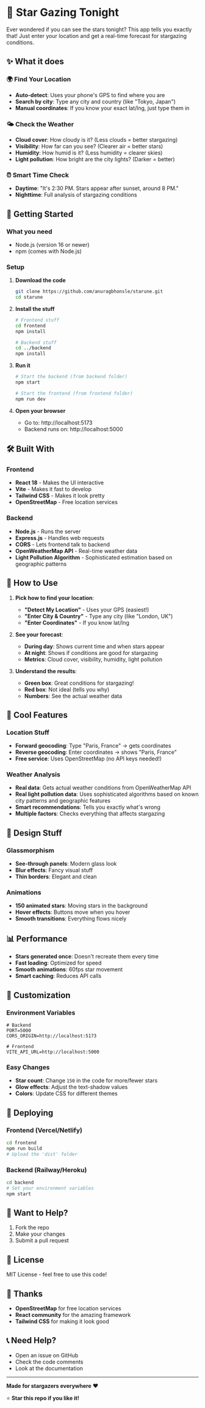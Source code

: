 # 🌟 Star Gazing Tonight

Ever wondered if you can see the stars tonight? This app tells you exactly that! Just enter your location and get a real-time forecast for stargazing conditions.

## ✨ What it does

### 🌍 **Find Your Location**

- **Auto-detect**: Uses your phone's GPS to find where you are
- **Search by city**: Type any city and country (like "Tokyo, Japan")
- **Manual coordinates**: If you know your exact lat/lng, just type them in

### 🌤️ **Check the Weather**

- **Cloud cover**: How cloudy is it? (Less clouds = better stargazing)
- **Visibility**: How far can you see? (Clearer air = better stars)
- **Humidity**: How humid is it? (Less humidity = clearer skies)
- **Light pollution**: How bright are the city lights? (Darker = better)

### ⏰ **Smart Time Check**

- **Daytime**: "It's 2:30 PM. Stars appear after sunset, around 8 PM."
- **Nighttime**: Full analysis of stargazing conditions

## 🚀 Getting Started

### What you need

- Node.js (version 16 or newer)
- npm (comes with Node.js)

### Setup

1. **Download the code**

   ```bash
   git clone https://github.com/anuragbhonsle/starune.git
   cd starune
   ```

2. **Install the stuff**

   ```bash
   # Frontend stuff
   cd frontend
   npm install

   # Backend stuff
   cd ../backend
   npm install
   ```

3. **Run it**

   ```bash
   # Start the backend (from backend folder)
   npm start

   # Start the frontend (from frontend folder)
   npm run dev
   ```

4. **Open your browser**
   - Go to: http://localhost:5173
   - Backend runs on: http://localhost:5000

## 🛠️ Built With

### Frontend

- **React 18** - Makes the UI interactive
- **Vite** - Makes it fast to develop
- **Tailwind CSS** - Makes it look pretty
- **OpenStreetMap** - Free location services

### Backend

- **Node.js** - Runs the server
- **Express.js** - Handles web requests
- **CORS** - Lets frontend talk to backend
- **OpenWeatherMap API** - Real-time weather data
- **Light Pollution Algorithm** - Sophisticated estimation based on geographic patterns

## 📱 How to Use

1. **Pick how to find your location**:

   - **"Detect My Location"** - Uses your GPS (easiest!)
   - **"Enter City & Country"** - Type any city (like "London, UK")
   - **"Enter Coordinates"** - If you know lat/lng

2. **See your forecast**:

   - **During day**: Shows current time and when stars appear
   - **At night**: Shows if conditions are good for stargazing
   - **Metrics**: Cloud cover, visibility, humidity, light pollution

3. **Understand the results**:
   - **Green box**: Great conditions for stargazing!
   - **Red box**: Not ideal (tells you why)
   - **Numbers**: See the actual weather data

## 🌟 Cool Features

### Location Stuff

- **Forward geocoding**: Type "Paris, France" → gets coordinates
- **Reverse geocoding**: Enter coordinates → shows "Paris, France"
- **Free service**: Uses OpenStreetMap (no API keys needed!)

### Weather Analysis

- **Real data**: Gets actual weather conditions from OpenWeatherMap API
- **Real light pollution data**: Uses sophisticated algorithms based on known city patterns and geographic features
- **Smart recommendations**: Tells you exactly what's wrong
- **Multiple factors**: Checks everything that affects stargazing

## 🎨 Design Stuff

### Glassmorphism

- **See-through panels**: Modern glass look
- **Blur effects**: Fancy visual stuff
- **Thin borders**: Elegant and clean

### Animations

- **150 animated stars**: Moving stars in the background
- **Hover effects**: Buttons move when you hover
- **Smooth transitions**: Everything flows nicely

## 📊 Performance

- **Stars generated once**: Doesn't recreate them every time
- **Fast loading**: Optimized for speed
- **Smooth animations**: 60fps star movement
- **Smart caching**: Reduces API calls

## 🔧 Customization

### Environment Variables

```env
# Backend
PORT=5000
CORS_ORIGIN=http://localhost:5173

# Frontend
VITE_API_URL=http://localhost:5000
```

### Easy Changes

- **Star count**: Change `150` in the code for more/fewer stars
- **Glow effects**: Adjust the text-shadow values
- **Colors**: Update CSS for different themes

## 🚀 Deploying

### Frontend (Vercel/Netlify)

```bash
cd frontend
npm run build
# Upload the 'dist' folder
```

### Backend (Railway/Heroku)

```bash
cd backend
# Set your environment variables
npm start
```

## 🤝 Want to Help?

1. Fork the repo
2. Make your changes
3. Submit a pull request

## 📝 License

MIT License - feel free to use this code!

## 🙏 Thanks

- **OpenStreetMap** for free location services
- **React community** for the amazing framework
- **Tailwind CSS** for making it look good

## 📞 Need Help?

- Open an issue on GitHub
- Check the code comments
- Look at the documentation

---

**Made for stargazers everywhere** ❤️

⭐ **Star this repo if you like it!**
